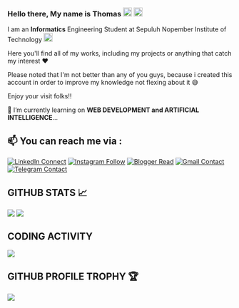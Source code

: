 ### Hello there, My name is Thomas <img src="https://media.giphy.com/media/ekeXXN8CG7xEavr6rP/giphy.gif" width="20px">  <img src="https://media.giphy.com/media/VCst7uRnCOx6asgvqj/giphy.gif" width="20px">

I am an **Informatics** Engineering Student at Sepuluh Nopember Institute of Technology <img src="https://media.giphy.com/media/cAcofT0wwuRnwZ8PGE/giphy.gif" width="20px">

Here you'll find all of my works, including my projects or anything that catch my interest ❤

Please noted that I'm not better than any of you guys, because i created this account in order to improve my knowledge not flexing about it 😅

Enjoy your visit folks!!

📙 I’m currently learning on **WEB DEVELOPMENT and ARTIFICIAL INTELLIGENCE**...

## 📫 You can reach me via :
[![LinkedIn Connect](https://img.shields.io/badge/LinkedIn-0077B5?style=for-the-badge&logo=linkedin&logoColor=white)](https://www.linkedin.com/in/thomas-dwi-a-b5255412b/)
[![Instagram Follow](https://img.shields.io/badge/Instagram-E4405F?style=for-the-badge&logo=instagram&logoColor=white)](https://www.instagram.com/thomasdwi.a/)
[![Blogger Read](https://img.shields.io/badge/Blogger-FF5722?style=for-the-badge&logo=blogger&logoColor=white)](https://successfulthomas.blogspot.com/)
[![Gmail Contact](https://img.shields.io/badge/Gmail-D14836?style=for-the-badge&logo=gmail&logoColor=white)](mailto:mastomcsc23@gmail.com)
[![Telegram Contact](https://img.shields.io/badge/Telegram-2CA5E0?style=for-the-badge&logo=telegram&logoColor=white)](https://t.me/misdinar)
<br>
     
## GITHUB STATS 📈
<p>
  <img src="https://github-readme-stats.vercel.app/api?username=Misdinar&line_height=27&count_private=true&show_icons=true&theme=vision-friendly-dark&hide_border=true" />
  <img src="https://github-readme-stats.vercel.app/api/top-langs/?username=Misdinar&langs_count=8&theme=highcontrast&hide_border=true&layout=compact" />
</p>

## CODING ACTIVITY
<p>
  <img src="https://github-readme-stats.vercel.app/api/wakatime?username=LevraGav&layout=compact&theme=chartreuse-dark&hide_border=true" />
</p>

## GITHUB PROFILE TROPHY 🏆
<p>
  <img src="https://github-profile-trophy.vercel.app/?username=LevraGav&margin-w=25&margin-h=25&column=7&theme=darkhub" />    
</p>
